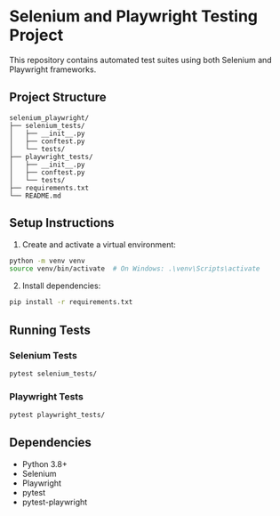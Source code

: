 # Selenium and Playwright Testing Project

This repository contains automated test suites using both Selenium and Playwright frameworks.

## Project Structure
```
selenium_playwright/
├── selenium_tests/
│   ├── __init__.py
│   ├── conftest.py
│   └── tests/
├── playwright_tests/
│   ├── __init__.py
│   ├── conftest.py
│   └── tests/
├── requirements.txt
└── README.md
```

## Setup Instructions

1. Create and activate a virtual environment:
```bash
python -m venv venv
source venv/bin/activate  # On Windows: .\venv\Scripts\activate
```

2. Install dependencies:
```bash
pip install -r requirements.txt
```

## Running Tests

### Selenium Tests
```bash
pytest selenium_tests/
```

### Playwright Tests
```bash
pytest playwright_tests/
```

## Dependencies
- Python 3.8+
- Selenium
- Playwright
- pytest
- pytest-playwright